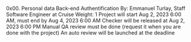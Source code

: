 0x00. Personal data
Back-end
Authentification
 By: Emmanuel Turlay, Staff Software Engineer at Cruise
 Weight: 1
 Project will start Aug 2, 2023 6:00 AM, must end by Aug 4, 2023 6:00 AM
 Checker will be released at Aug 2, 2023 6:00 PM
 Manual QA review must be done (request it when you are done with the project)
 An auto review will be launched at the deadline
